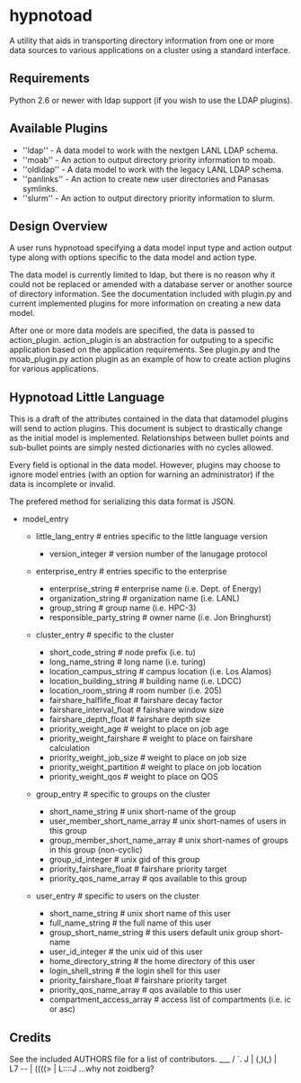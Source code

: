 hypnotoad
=========
A utility that aids in transporting directory information from one or more
data sources to various applications on a cluster using a standard interface.

Requirements
------------
Python 2.6 or newer with ldap support (if you wish to use the LDAP plugins).

Available Plugins
-----------------
* ''ldap'' - A data model to work with the nextgen LANL LDAP schema.
* ''moab'' - An action to output directory priority information to moab.
* ''oldldap'' - A data model to work with the legacy LANL LDAP schema.
* ''panlinks'' - An action to create new user directories and Panasas symlinks.
* ''slurm'' - An action to output directory priority information to slurm.

Design Overview
---------------
A user runs hypnotoad specifying a data model input type and action output type
along with options specific to the data model and action type.

The data model is currently limited to ldap, but there is no reason why it
could not be replaced or amended with a database server or another source of
directory information. See the documentation included with plugin.py and
current implemented plugins for more information on creating a new data model.

After one or more data models are specified, the data is passed to
action_plugin. action_plugin is an abstraction for outputing to a specific
application based on the application requirements. See plugin.py and the
moab_plugin.py action plugin as an example of how to create action plugins for
various applications.

Hypnotoad Little Language
-------------------------
This is a draft of the attributes contained in the data that datamodel plugins
will send to action plugins. This document is subject to drastically change
as the initial model is implemented. Relationships between bullet points and
sub-bullet points are simply nested dictionaries with no cycles allowed.

Every field is optional in the data model. However, plugins may choose to ignore
model entries (with an option for warning an administrator) if the data is
incomplete or invalid.

The prefered method for serializing this data format is JSON.

* model_entry
  * little_lang_entry                # entries specific to the little language version
    * version_integer                # version number of the lanugage protocol

  * enterprise_entry                 # entries specific to the enterprise
    * enterprise_string              # enterprise name (i.e. Dept. of Energy)
    * organization_string            # organization name (i.e. LANL)
    * group_string                   # group name (i.e. HPC-3)
    * responsible_party_string       # owner name (i.e. Jon Bringhurst)

  * cluster_entry                    # specific to the cluster
    * short_code_string              # node prefix (i.e. tu)
    * long_name_string               # long name (i.e. turing)
    * location_campus_string         # campus location (i.e. Los Alamos)
    * location_building_string       # building name (i.e. LDCC)
    * location_room_string           # room number (i.e. 205)
    * fairshare_halflife_float       # fairshare decay factor
    * fairshare_interval_float       # fairshare window size
    * fairshare_depth_float          # fairshare depth size
    * priority_weight_age            # weight to place on job age
    * priority_weight_fairshare      # weight to place on fairshare calculation
    * priority_weight_job_size       # weight to place on job size
    * priority_weight_partition      # weight to place on job location
    * priority_weight_qos            # weight to place on QOS
    
  * group_entry                      # specific to groups on the cluster
    * short_name_string              # unix short-name of the group
    * user_member_short_name_array   # unix short-names of users in this group
    * group_member_short_name_array  # unix short-names of groups in this group (non-cyclic)
    * group_id_integer               # unix gid of this group
    * priority_fairshare_float       # fairshare priority target
    * priority_qos_name_array        # qos available to this group

  * user_entry                       # specific to users on the cluster
    * short_name_string              # unix short name of this user
    * full_name_string               # the full name of this user
    * group_short_name_string        # this users default unix group short-name
    * user_id_integer                # the unix uid of this user
    * home_directory_string          # the home directory of this user
    * login_shell_string             # the login shell for this user
    * priority_fairshare_float       # fairshare priority target
    * priority_qos_name_array        # qos available to this user
    * compartment_access_array       # access list of compartments (i.e. ic or asc)

Credits
-------
See the included AUTHORS file for a list of contributors.
    ___
   /   `.
  J     | 
 (,)(,) |  
  L7 -- | 
  ((((> | 
   L::::J ...why not zoidberg?

